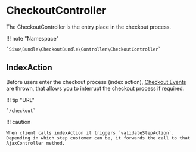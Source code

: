 # CheckoutController

The CheckoutController is the entry place in the checkout process.

!!! note "Namespace"

    `Siso\Bundle\CheckoutBundle\Controller\CheckoutController`

## IndexAction

Before users enter the checkout process (index action), [Checkout Events](checkout_events.md) are thrown, that allows you to interrupt the checkout process if required.

!!! tip "URL"

    `/checkout`

!!! caution

    When client calls indexAction it triggers `validateStepAction`. Depending in which step customer can be, it forwards the call to that AjaxController method. 
